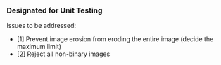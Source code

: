 ### Designated for Unit Testing ###

Issues to be addressed:
- [1] Prevent image erosion from eroding the entire image (decide the maximum limit) 
- [2] Reject all non-binary images
